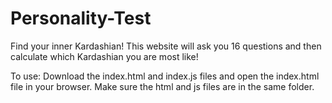 # Personality-Test
Find your inner Kardashian! This website will ask you 16 questions and then calculate which Kardashian you are most like!

To use: Download the index.html and index.js files and open the index.html file in your browser. Make sure the html and js files are in the same folder. 
